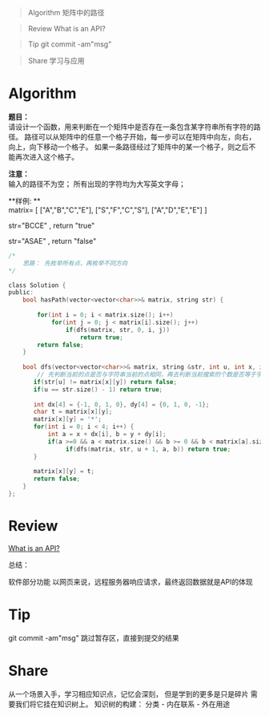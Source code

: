 > Algorithm 矩阵中的路径

> Review What is an API?

> Tip git commit -am"msg"

> Share 学习与应用


# Algorithm

**题目：** <br/>
请设计一个函数，用来判断在一个矩阵中是否存在一条包含某字符串所有字符的路径。
路径可以从矩阵中的任意一个格子开始，每一步可以在矩阵中向左，向右，向上，向下移动一个格子。
如果一条路径经过了矩阵中的某一个格子，则之后不能再次进入这个格子。

**注意：** <br/>
输入的路径不为空；
所有出现的字符均为大写英文字母；

**样例: ** <br/>
matrix=
[
  ["A","B","C","E"],
  ["S","F","C","S"],
  ["A","D","E","E"]
]

str="BCCE" , return "true" 

str="ASAE" , return "false"


```c
/*  
    思路： 先枚举所有点，再枚举不同方向
*/

class Solution {
public:
    bool hasPath(vector<vector<char>>& matrix, string str) {
        
        for(int i = 0; i < matrix.size(); i++)
            for(int j = 0; j < matrix[i].size(); j++)
                if(dfs(matrix, str, 0, i, j))
                    return true;
        return false;
    }
    
    bool dfs(vector<vector<char>>& matrix, string &str, int u, int x, int y) {
        // 先判断当前的点是否与字符串当前的点相同，再去判断当前搜索的个数是否等于字符串的长度
       if(str[u] != matrix[x][y]) return false;
       if(u == str.size() - 1) return true;
       
       int dx[4] = {-1, 0, 1, 0}, dy[4] = {0, 1, 0, -1};
       char t = matrix[x][y];
       matrix[x][y] = '*';
       for(int i = 0; i < 4; i++) {
           int a = x + dx[i], b = y + dy[i];
           if(a >=0 && a < matrix.size() && b >= 0 && b < matrix[a].size())
                if(dfs(matrix, str, u + 1, a, b)) return true;
       }
       
       matrix[x][y] = t;
       return false;
    }
};


```

# Review
[What is an API?](https://medium.freecodecamp.org/what-is-an-api-in-english-please-b880a3214a82)

总结： 

软件部分功能
以网页来说，远程服务器响应请求，最终返回数据就是API的体现

# Tip

git commit -am"msg"
跳过暂存区，直接到提交的结果


# Share

从一个场景入手，学习相应知识点，记忆会深刻， 但是学到的更多是只是碎片
需要我们将它挂在知识树上。
知识树的构建： 分类 - 内在联系 - 外在用途
